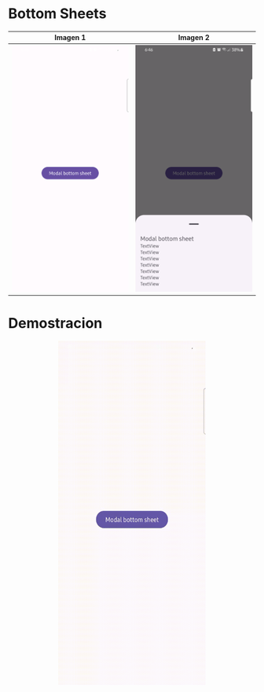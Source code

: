# Bottom Sheets

| Imagen 1 | Imagen 2 |
| -------- | -------- | 
| ![Ejemplo de imagen](./capturas/1.png) | ![Ejemplo de imagen](./capturas/2.png) 
# Demostracion 

<p align="center">
  <img src="./capturas/Bottomsheets.gif" alt="Vista previa del video" width="300" height="700" />
</p>
